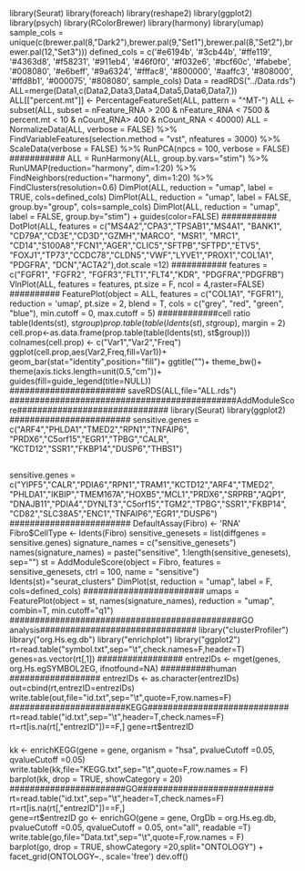 library(Seurat)
library(foreach)
library(reshape2)
library(ggplot2)
library(psych)
library(RColorBrewer)
library(harmony)
library(umap)
sample_cols = unique(c(brewer.pal(8,"Dark2"),brewer.pal(9,"Set1"),brewer.pal(8,"Set2"),brewer.pal(12,"Set3")))
defined_cols = c('#e6194b', '#3cb44b', '#ffe119', '#4363d8', '#f58231', '#911eb4', '#46f0f0', '#f032e6', '#bcf60c', '#fabebe', '#008080', '#e6beff', '#9a6324', '#fffac8', '#800000', '#aaffc3', '#808000', '#ffd8b1', '#000075', '#808080', sample_cols)
Data = readRDS("../Data.rds")
ALL=merge(Data1,c(Data2,Data3,Data4,Data5,Data6,Data7,))
ALL[["percent.mt"]] <- PercentageFeatureSet(ALL, pattern = "^MT-")
ALL <- subset(ALL, subset = nFeature_RNA > 200 & nFeature_RNA < 7500 & percent.mt < 10 & nCount_RNA> 400 & nCount_RNA < 40000)
ALL = NormalizeData(ALL, verbose = FALSE) %>%
    FindVariableFeatures(selection.method = "vst", nfeatures = 3000) %>% 
    ScaleData(verbose = FALSE) %>% 
    RunPCA(npcs = 100, verbose = FALSE)
###########
ALL = RunHarmony(ALL, group.by.vars="stim") %>% 
	RunUMAP(reduction="harmony", dim=1:20) %>% 
	FindNeighbors(reduction="harmony", dim=1:20) %>%
	FindClusters(resolution=0.6)
DimPlot(ALL, reduction = "umap", label = TRUE, cols=defined_cols)
DimPlot(ALL, reduction = "umap", label = FALSE, group.by="group", cols=sample_cols)
DimPlot(ALL, reduction = "umap", label = FALSE, group.by="stim") + guides(color=FALSE)
###########
DotPlot(ALL, features = c("MS4A2","CPA3","TPSAB1","MS4A1", "BANK1", "CD79A","CD3E","CD3D","GZMH","MARCO",
                                  "MSR1", "MRC1", "CD14","S100A8","FCN1","AGER","CLIC5","SFTPB","SFTPD","ETV5",
                                  "FOXJ1","TP73","CCDC78","CLDN5","VWF","LYVE1","PROX1","COL1A1", "PDGFRA", "DCN","ACTA2"),dot.scale =12)
###########
features = c("FGFR1", "FGFR2", "FGFR3","FLT1","FLT4","KDR",
             "PDGFRA","PDGFRB")
VlnPlot(ALL, features = features, pt.size = F, ncol = 4,raster=FALSE)
##########
FeaturePlot(object = ALL, features = c("COL1A1", "FGFR1"), 
            reduction = 'umap', pt.size = 2, blend = T, cols = c("grey", "red", "green", "blue"), min.cutoff = 0, max.cutoff = 5)
############cell ratio
table(Idents(st), st$group)
prop.table(table(Idents(st), st$group), margin = 2)
cell.prop<-as.data.frame(prop.table(table(Idents(st), st$group)))
colnames(cell.prop) <- c("Var1","Var2","Freq")
ggplot(cell.prop,aes(Var2,Freq,fill=Var1))+
  geom_bar(stat="identity",position="fill")+
  ggtitle("")+
  theme_bw()+
  theme(axis.ticks.length=unit(0.5,"cm"))+
  guides(fill=guide_legend(title=NULL))  
#######################
saveRDS(ALL,file="ALL.rds")
#############################################AddModuleScore##############################
library(Seurat)
library(ggplot2)
########################
sensitive.genes = c("ARF4","PHLDA1","TMED2","RPN1","TNFAIP6",
                    "PRDX6","C5orf15","EGR1","TPBG","CALR",
                    "KCTD12","SSR1","FKBP14","DUSP6","THBS1")
##
sensitive.genes = c("YIPF5","CALR","PDIA6","RPN1","TRAM1","KCTD12","ARF4","TMED2",
                    "PHLDA1","IKBIP","TMEM167A","HOXB5","MCL1","PRDX6","SRPRB","AQP1",
                    "DNAJB11","PDIA4","DYNLT3","C5orf15","TGM2","TPBG","SSR1","FKBP14",
                    "CD82","SLC38A5","ENC1","TNFAIP6","EGR1","DUSP6")
########################
DefaultAssay(Fibro) <- 'RNA'
Fibro$CellType <- Idents(Fibro)
sensitive_genesets = list(diffgenes = sensitive.genes)
signature_names = c("sensitive_genesets")
names(signature_names) = paste("sensitive", 1:length(sensitive_genesets), sep="")
st = AddModuleScore(object = Fibro, features = sensitive_genesets, ctrl = 100, name = "sensitive")
Idents(st)="seurat_clusters"
DimPlot(st, reduction = "umap", label = F, cols=defined_cols)
########################
umaps = FeaturePlot(object = st, names(signature_names), reduction = "umap", combin=T, min.cutoff="q1")
##############################################GO analysis###############################
library("clusterProfiler")
library("org.Hs.eg.db")
library("enrichplot")
library("ggplot2")
rt=read.table("symbol.txt",sep="\t",check.names=F,header=T)    
genes=as.vector(rt[,1])
#################
entrezIDs <- mget(genes, org.Hs.egSYMBOL2EG, ifnotfound=NA)  ##########human
##################
entrezIDs <- as.character(entrezIDs)
out=cbind(rt,entrezID=entrezIDs)
write.table(out,file="id.txt",sep="\t",quote=F,row.names=F)    
#######################KEGG############################
rt=read.table("id.txt",sep="\t",header=T,check.names=F)      
rt=rt[is.na(rt[,"entrezID"])==F,]                           
gene=rt$entrezID
#####
kk <- enrichKEGG(gene = gene, organism = "hsa", pvalueCutoff =0.05, qvalueCutoff =0.05)   
write.table(kk,file="KEGG.txt",sep="\t",quote=F,row.names = F)                          
barplot(kk, drop = TRUE, showCategory = 20)
#######################GO###########################
rt=read.table("id.txt",sep="\t",header=T,check.names=F)         
rt=rt[is.na(rt[,"entrezID"])==F,]                                
gene=rt$entrezID
go <- enrichGO(gene = gene,
               OrgDb = org.Hs.eg.db, 
               pvalueCutoff =0.05, 
               qvalueCutoff = 0.05,
               ont="all",
               readable =T)
write.table(go,file="Data.txt",sep="\t",quote=F,row.names = F)                
barplot(go, drop = TRUE, showCategory =20,split="ONTOLOGY") + facet_grid(ONTOLOGY~., scale='free')
dev.off()

